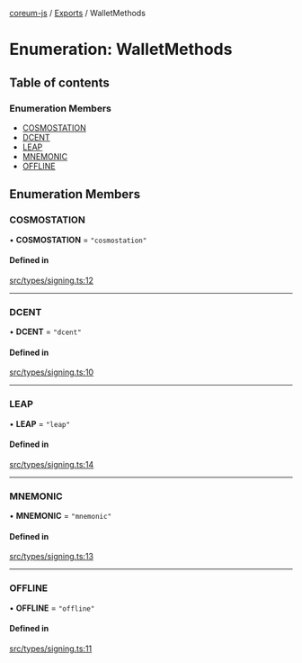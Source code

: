[coreum-js](../README.md) / [Exports](../modules.md) / WalletMethods

# Enumeration: WalletMethods

## Table of contents

### Enumeration Members

- [COSMOSTATION](WalletMethods.md#cosmostation)
- [DCENT](WalletMethods.md#dcent)
- [LEAP](WalletMethods.md#leap)
- [MNEMONIC](WalletMethods.md#mnemonic)
- [OFFLINE](WalletMethods.md#offline)

## Enumeration Members

### COSMOSTATION

• **COSMOSTATION** = ``"cosmostation"``

#### Defined in

[src/types/signing.ts:12](https://github.com/CooperFoundation/coreum-js/blob/d106c53/src/types/signing.ts#L12)

___

### DCENT

• **DCENT** = ``"dcent"``

#### Defined in

[src/types/signing.ts:10](https://github.com/CooperFoundation/coreum-js/blob/d106c53/src/types/signing.ts#L10)

___

### LEAP

• **LEAP** = ``"leap"``

#### Defined in

[src/types/signing.ts:14](https://github.com/CooperFoundation/coreum-js/blob/d106c53/src/types/signing.ts#L14)

___

### MNEMONIC

• **MNEMONIC** = ``"mnemonic"``

#### Defined in

[src/types/signing.ts:13](https://github.com/CooperFoundation/coreum-js/blob/d106c53/src/types/signing.ts#L13)

___

### OFFLINE

• **OFFLINE** = ``"offline"``

#### Defined in

[src/types/signing.ts:11](https://github.com/CooperFoundation/coreum-js/blob/d106c53/src/types/signing.ts#L11)
